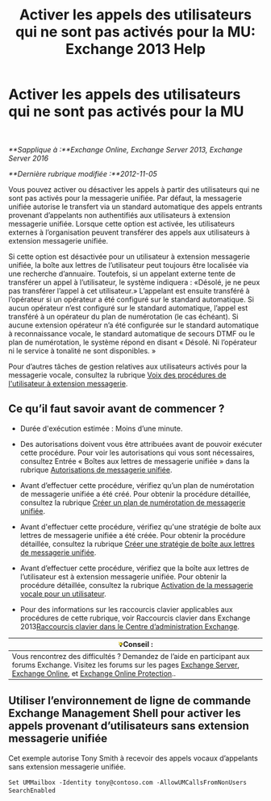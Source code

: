 ﻿---
title: 'Activer les appels des utilisateurs qui ne sont pas activés pour la MU: Exchange 2013 Help'
TOCTitle: Activer les appels des utilisateurs qui ne sont pas activés pour la MU
ms:assetid: 3c39c6df-6d7a-469f-b92b-85b3f14bad31
ms:mtpsurl: https://technet.microsoft.com/fr-fr/library/Bb267006(v=EXCHG.150)
ms:contentKeyID: 50477948
ms.date: 05/23/2018
mtps_version: v=EXCHG.150
ms.translationtype: MT
---

# Activer les appels des utilisateurs qui ne sont pas activés pour la MU

 

_**Sapplique à :**Exchange Online, Exchange Server 2013, Exchange Server 2016_

_**Dernière rubrique modifiée :**2012-11-05_

Vous pouvez activer ou désactiver les appels à partir des utilisateurs qui ne sont pas activés pour la messagerie unifiée. Par défaut, la messagerie unifiée autorise le transfert via un standard automatique des appels entrants provenant d’appelants non authentifiés aux utilisateurs à extension messagerie unifiée. Lorsque cette option est activée, les utilisateurs externes à l’organisation peuvent transférer des appels aux utilisateurs à extension messagerie unifiée.

Si cette option est désactivée pour un utilisateur à extension messagerie unifiée, la boîte aux lettres de l’utilisateur peut toujours être localisée via une recherche d’annuaire. Toutefois, si un appelant externe tente de transférer un appel à l’utilisateur, le système indiquera : «Désolé, je ne peux pas transférer l’appel à cet utilisateur.» L’appelant est ensuite transféré à l’opérateur si un opérateur a été configuré sur le standard automatique. Si aucun opérateur n’est configuré sur le standard automatique, l’appel est transféré à un opérateur du plan de numérotation (le cas échéant). Si aucune extension opérateur n’a été configurée sur le standard automatique à reconnaissance vocale, le standard automatique de secours DTMF ou le plan de numérotation, le système répond en disant « Désolé. Ni l’opérateur ni le service à tonalité ne sont disponibles. »

Pour d’autres tâches de gestion relatives aux utilisateurs activés pour la messagerie vocale, consultez la rubrique [Voix des procédures de l'utilisateur à extension messagerie](voice-mail-enabled-user-procedures-exchange-2013-help.md).

## Ce qu’il faut savoir avant de commencer ?

  - Durée d'exécution estimée : Moins d’une minute.

  - Des autorisations doivent vous être attribuées avant de pouvoir exécuter cette procédure. Pour voir les autorisations qui vous sont nécessaires, consultez Entrée « Boîtes aux lettres de messagerie unifiée » dans la rubrique [Autorisations de messagerie unifiée](unified-messaging-permissions-exchange-2013-help.md).

  - Avant d’effectuer cette procédure, vérifiez qu’un plan de numérotation de messagerie unifiée a été créé. Pour obtenir la procédure détaillée, consultez la rubrique [Créer un plan de numérotation de messagerie unifiée](create-a-um-dial-plan-exchange-2013-help.md).

  - Avant d'effectuer cette procédure, vérifiez qu'une stratégie de boîte aux lettres de messagerie unifiée a été créée. Pour obtenir la procédure détaillée, consultez la rubrique [Créer une stratégie de boîte aux lettres de messagerie unifiée](create-a-um-mailbox-policy-exchange-2013-help.md).

  - Avant d’effectuer cette procédure, vérifiez que la boîte aux lettres de l’utilisateur est à extension messagerie unifiée. Pour obtenir la procédure détaillée, consultez la rubrique [Activation de la messagerie vocale pour un utilisateur](enable-a-user-for-voice-mail-exchange-2013-help.md).

  - Pour des informations sur les raccourcis clavier applicables aux procédures de cette rubrique, voir Raccourcis clavier dans Exchange 2013[Raccourcis clavier dans le Centre d’administration Exchange](keyboard-shortcuts-in-the-exchange-admin-center-exchange-online-protection-help.md).

<table>
<thead>
<tr class="header">
<th><img src="images/Bb125224.tip(EXCHG.150).gif" title="Conseil" alt="Conseil" />Conseil :</th>
</tr>
</thead>
<tbody>
<tr class="odd">
<td>Vous rencontrez des difficultés ? Demandez de l’aide en participant aux forums Exchange. Visitez les forums sur les pages <a href="https://go.microsoft.com/fwlink/p/?linkid=60612">Exchange Server</a>, <a href="https://go.microsoft.com/fwlink/p/?linkid=267542">Exchange Online</a>, et <a href="https://go.microsoft.com/fwlink/p/?linkid=285351">Exchange Online Protection</a>..</td>
</tr>
</tbody>
</table>


## Utiliser l’environnement de ligne de commande Exchange Management Shell pour activer les appels provenant d’utilisateurs sans extension messagerie unifiée

Cet exemple autorise Tony Smith à recevoir des appels vocaux d’appelants sans extension messagerie unifiée.

    Set UMMailbox -Identity tony@contoso.com -AllowUMCallsFromNonUsers SearchEnabled


